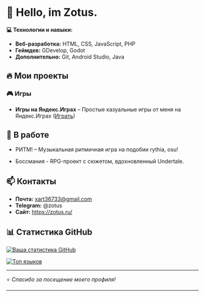 # 🚀 Hello, im Zotus.

**💻 Технологии и навыки:**  
- **Веб-разработка:** HTML, CSS, JavaScript, PHP  
- **Геймдев:** GDevelop, Godot
- **Дополнительно:** Git, Android Studio, Java  

## 🔥 Мои проекты

### 🎮 Игры  
- **Игры на Яндекс.Играх** – Простые казуальные игры от меня на Яндекс.Играх ([Играть](https://yandex.ru/games/developer/77972))   

## 📌 В работе  
- РИТМ! – Музыкальная ритмичная игра на подобии rythia, osu!

- Боссмания - RPG-проект с сюжетом, вдохновленный Undertale.

## 📫 Контакты  
- **Почта:** xart36733@gmail.com  
- **Telegram:** @zotus 
- **Сайт:** https://zotus.ru/  

## 📊 Статистика GitHub  
[![Ваша статистика GitHub](https://github-readme-stats.vercel.app/api?username=zotusx&show_icons=true&theme=radical)](https://github.com/zotusx)  

[![Топ языков](https://github-readme-stats.vercel.app/api/top-langs/?username=zotusx&layout=compact&theme=radical)](https://github.com/zotusx)  

---

⭐ *Спасибо за посещение моего профиля!*  

---

<!--
**zotusx/zotusx** is a ✨ _special_ ✨ repository because its `README.md` (this file) appears on your GitHub profile.

Here are some ideas to get you started:

- 🔭 I’m currently working on ...
- 🌱 I’m currently learning ...
- 👯 I’m looking to collaborate on ...
- 🤔 I’m looking for help with ...
- 💬 Ask me about ...
- 📫 How to reach me: ...
- 😄 Pronouns: ...
- ⚡ Fun fact: ...
-->
